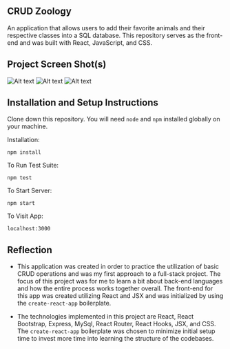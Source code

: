 ## CRUD Zoology

An application that allows users to add their favorite animals and their respective classes into a SQL database. This repository serves as the front-end and was built with React, JavaScript, and CSS.

## Project Screen Shot(s) 

![Alt text](https://i.ibb.co/dpFbZtR/Zoology-Animals.png)
![Alt text](https://i.ibb.co/Trh2MZ4/Zoology-Animal.png)
![Alt text](https://i.ibb.co/MBrhxVQ/Zoology-Add-Animal.png)

## Installation and Setup Instructions 

Clone down this repository. You will need `node` and `npm` installed globally on your machine.  

Installation:

`npm install`  

To Run Test Suite:  

`npm test`  

To Start Server:

`npm start`  

To Visit App:

`localhost:3000`  

## Reflection

  - This application was created in order to practice the utilization of basic CRUD operations and was my first approach to a full-stack project. The focus of this project was for me to learn a bit about back-end languages and how the entire process works together overall. The front-end for this app was created utilizing React and JSX and was initialized by using the `create-react-app` boilerplate.

  - The technologies implemented in this project are React, React Bootstrap, Express, MySql, React Router, React Hooks, JSX, and CSS. The `create-react-app` boilerplate was chosen to minimize initial setup time to invest more time into learning the structure of the codebases.

